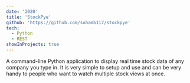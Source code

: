```yaml
---
date: '2020'
title: 'StockPye'
github: 'https://github.com/sohamb117/stockpye'
tech:
  - Python
  - REST
showInProjects: true
---
```


A command-line Python application to display real time stock data of any company you type in. It is very simple to setup and use and can be very handy to people who want to watch multiple stock views at once.
